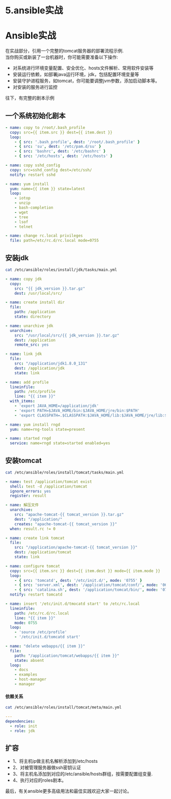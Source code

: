 # 5.ansible实战

# Ansible实战

在实战部分，引用一个完整的tomcat服务器的部署流程示例.  
当你购买或新装了一台机器时，你可能需要准备以下操作:

* 对系统进行环境变量配置、安全优化、hosts文件解析、常用软件安装等
* 安装运行依赖，如部署java运行环境，jdk，包括配置环境变量等
* 安装守护进程服务，如tomcat，你可能要调整jvm参数，添加启动脚本等。
* 对安装的服务进行监控

往下，有完整的剧本示例

## 一个系统初始化剧本

```yaml
- name: copy to /root/.bash_profile
  copy: src={{ item.src }} dest={{ item.dest }}
  loop:
    - { src: '.bash_profile', dest: '/root/.bash_profile' }
    - { src: 'su', dest: '/etc/pam.d/su' }
    - { src: 'bashrc', dest: '/etc/bashrc' }
    - { src: '/etc/hosts', dest: '/etc/hosts' }

- name: copy sshd_config
  copy: src=sshd_config dest=/etc/ssh/
  notify: restart sshd

- name: yum install
  yum: name={{ item }} state=latest
  loop:
    - iotop
    - unzip
    - bash-completion
    - wget
    - tree
    - lsof
    - telnet

- name: change rc.local privileges
  file: path=/etc/rc.d/rc.local mode=0755
```

## 安装jdk

```sh
cat /etc/ansible/roles/install/jdk/tasks/main.yml
```

```yaml
- name: copy jdk
  copy:
    src: "{{ jdk_version }}.tar.gz"
    dest: /usr/local/src/

- name: create install dir
  file:
    path: /application
    state: directory

- name: unarchive jdk
  unarchive:
    src: "/usr/local/src/{{ jdk_version }}.tar.gz"
    dest: /application
    remote_src: yes

- name: link jdk
  file:
    src: "/application/jdk1.8.0_131"
    dest: /application/jdk
    state: link

- name: add profile
  lineinfile:
    path: /etc/profile
    line: "{{ item }}"
  with_items:
    - 'export JAVA_HOME=/application/jdk'
    - 'export PATH=$JAVA_HOME/bin:$JAVA_HOME/jre/bin:$PATH'
    - 'export CLASSPATH=.$CLASSPATH:$JAVA_HOME/lib:$JAVA_HOME/jre/lib:$JAVA_HOME/lib/tools.jar'

- name: yum install rngd
  yum: name=rng-tools state=present

- name: started rngd
  service: name=rngd state=started enabled=yes
```

## 安装tomcat

```sh
cat /etc/ansible/roles/install/tomcat/tasks/main.yml
```

```yaml
- name: test /application/tomcat exist
  shell: test -d /application/tomcat
  ignore_errors: yes
  register: result

- name: 解压文件
  unarchive:
    src: "apache-tomcat-{{ tomcat_version }}.tar.gz"
    dest: "/application/"
    creates: "apache-tomcat-{{ tomcat_version }}"
  when: result.rc != 0

- name: create link tomcat
  file:
    src: "/application/apache-tomcat-{{ tomcat_version }}"
    dest: /application/tomcat
    state: link

- name: configure tomcat
  copy: src={{ item.src }} dest={{ item.dest }} mode={{ item.mode }}
  loop:
    - { src: 'tomcatd', dest: '/etc/init.d/', mode: '0755' }
    - { src: 'server.xml', dest: '/application/tomcat/conf/', mode: '0600' }
    - { src: 'catalina.sh', dest: '/application/tomcat/bin/', mode: '0750' }
  notify: restart tomcatd

- name: insert '/etc/init.d/tmocatd start' to /etc/rc.local
  lineinfile:
    path: /etc/rc.d/rc.local
    line: "{{ item }}"
    mode: 0755
  loop:
    - 'source /etc/profile'
    - '/etc/init.d/tomcatd start'

- name: "delete webapps/{{ item }}"
  file:
    path: "/application/tomcat/webapps/{{ item }}"
    state: absent
  loop:
    - docs
    - examples
    - host-manager
    - manager
```

#### 依赖关系

```sh
cat /etc/ansible/roles/install/tomcat/meta/main.yml
```

```yaml
---
dependencies:
  - role: init
  - role: jdk
```

## 扩容

* 1、将主机ip做主机名解析添加到/etc/hosts
* 2、对被管理服务器做ssh密钥认证
* 3、将主机名添加到对应的/etc/ansible/hosts群组，按需要配置组变量.
* 4、执行对应的roles剧本。

最后，有关ansible更多高级用法和最佳实践欢迎大家一起讨论。
